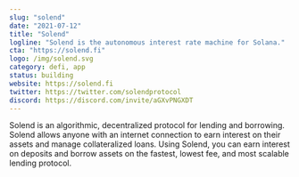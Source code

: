```yaml
---
slug: "solend"
date: "2021-07-12"
title: "Solend"
logline: "Solend is the autonomous interest rate machine for Solana."
cta: "https://solend.fi"
logo: /img/solend.svg
category: defi, app
status: building
website: https://solend.fi
twitter: https://twitter.com/solendprotocol
discord: https://discord.com/invite/aGXvPNGXDT
---
```


Solend is an algorithmic, decentralized protocol for lending and borrowing. Solend allows anyone with an internet connection to earn interest on their assets and manage collateralized loans. Using Solend, you can earn interest on deposits and borrow assets on the fastest, lowest fee, and most scalable lending protocol.
